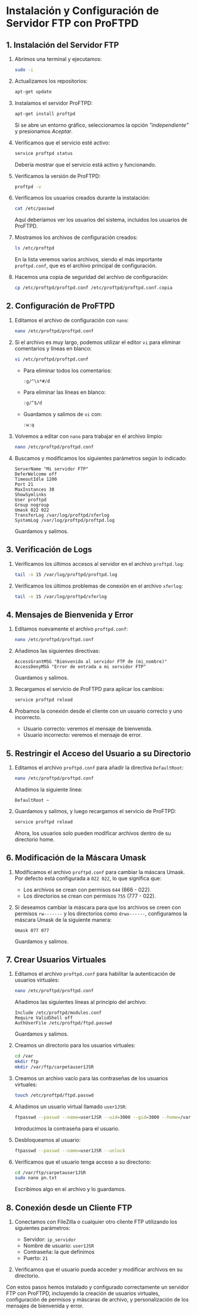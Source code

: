 # Instalación y Configuración de Servidor FTP con ProFTPD

## 1. Instalación del Servidor FTP

1. Abrimos una terminal y ejecutamos:

    ```bash
    sudo -i
    ```

2. Actualizamos los repositorios:

    ```bash
    apt-get update
    ```

3. Instalamos el servidor ProFTPD:

    ```bash
    apt-get install proftpd
    ```

    Si se abre un entorno gráfico, seleccionamos la opción *"independiente"* y presionamos *Aceptar*.

4. Verificamos que el servicio esté activo:

    ```bash
    service proftpd status
    ```

    Debería mostrar que el servicio está activo y funcionando.

5. Verificamos la versión de ProFTPD:

    ```bash
    proftpd -v
    ```

6. Verificamos los usuarios creados durante la instalación:

    ```bash
    cat /etc/passwd
    ```

    Aquí deberíamos ver los usuarios del sistema, incluidos los usuarios de ProFTPD.

7. Mostramos los archivos de configuración creados:

    ```bash
    ls /etc/proftpd
    ```

    En la lista veremos varios archivos, siendo el más importante `proftpd.conf`, que es el archivo principal de configuración.

8. Hacemos una copia de seguridad del archivo de configuración:

    ```bash
    cp /etc/proftpd/proftpd.conf /etc/proftpd/proftpd.conf.copia
    ```

## 2. Configuración de ProFTPD

1. Editamos el archivo de configuración con `nano`:

    ```bash
    nano /etc/proftpd/proftpd.conf
    ```

2. Si el archivo es muy largo, podemos utilizar el editor `vi` para eliminar comentarios y líneas en blanco:

    ```bash
    vi /etc/proftpd/proftpd.conf
    ```

    - Para eliminar todos los comentarios:

      ```bash
      :g/^\s*#/d
      ```

    - Para eliminar las líneas en blanco:

      ```bash
      :g/^$/d
      ```

    - Guardamos y salimos de `vi` con:

      ```bash
      :w:q
      ```

3. Volvemos a editar con `nano` para trabajar en el archivo limpio:

    ```bash
    nano /etc/proftpd/proftpd.conf
    ```

4. Buscamos y modificamos los siguientes parámetros según lo indicado:

    ```text
    ServerName "Mi servidor FTP"
    DeferWelcome off
    TimeoutIdle 1200
    Port 21
    MaxInstances 30
    ShowSymlinks
    User proftpd
    Group nogroup
    Umask 022 022
    TransferLog /var/log/proftpd/xferlog
    SystemLog /var/log/proftpd/proftpd.log
    ```

    Guardamos y salimos.

## 3. Verificación de Logs

1. Verificamos los últimos accesos al servidor en el archivo `proftpd.log`:

    ```bash
    tail -n 15 /var/log/proftpd/proftpd.log
    ```

2. Verificamos los últimos problemas de conexión en el archivo `xferlog`:

    ```bash
    tail -n 15 /var/log/proftpd/xferlog
    ```

## 4. Mensajes de Bienvenida y Error

1. Editamos nuevamente el archivo `proftpd.conf`:

    ```bash
    nano /etc/proftpd/proftpd.conf
    ```

2. Añadimos las siguientes directivas:

    ```text
    AccessGrantMSG "Bienvenido al servidor FTP de (mi_nombre)"
    AccessDenyMSG "Error de entrada a mi servidor FTP"
    ```

    Guardamos y salimos.

3. Recargamos el servicio de ProFTPD para aplicar los cambios:

    ```bash
    service proftpd reload
    ```

4. Probamos la conexión desde el cliente con un usuario correcto y uno incorrecto.

    - Usuario correcto: veremos el mensaje de bienvenida.
    - Usuario incorrecto: veremos el mensaje de error.

## 5. Restringir el Acceso del Usuario a su Directorio

1. Editamos el archivo `proftpd.conf` para añadir la directiva `DefaultRoot`:

    ```bash
    nano /etc/proftpd/proftpd.conf
    ```

    Añadimos la siguiente línea:

    ```text
    DefaultRoot ~
    ```

2. Guardamos y salimos, y luego recargamos el servicio de ProFTPD:

    ```bash
    service proftpd reload
    ```

    Ahora, los usuarios solo pueden modificar archivos dentro de su directorio home.

## 6. Modificación de la Máscara Umask

1. Modificamos el archivo `proftpd.conf` para cambiar la máscara Umask. Por defecto está configurada a `022 022`, lo que significa que:

    - Los archivos se crean con permisos `644` (666 - 022).
    - Los directorios se crean con permisos `755` (777 - 022).

2. Si deseamos cambiar la máscara para que los archivos se creen con permisos `rw-------` y los directorios como `drwx------`, configuramos la máscara Umask de la siguiente manera:

    ```text
    Umask 077 077
    ```

    Guardamos y salimos.

## 7. Crear Usuarios Virtuales

1. Editamos el archivo `proftpd.conf` para habilitar la autenticación de usuarios virtuales:

    ```bash
    nano /etc/proftpd/proftpd.conf
    ```

    Añadimos las siguientes líneas al principio del archivo:

    ```text
    Include /etc/proftpd/modules.conf
    Require ValidShell off
    AuthUserFile /etc/proftpd/ftpd.passwd
    ```

    Guardamos y salimos.

2. Creamos un directorio para los usuarios virtuales:

    ```bash
    cd /var
    mkdir ftp
    mkdir /var/ftp/carpetauser1JSR
    ```

3. Creamos un archivo vacío para las contraseñas de los usuarios virtuales:

    ```bash
    touch /etc/proftpd/ftpd.passwd
    ```

4. Añadimos un usuario virtual llamado `user1JSR`:

    ```bash
    ftpasswd --passwd --name=user1JSR --uid=3000 --gid=3000 --home=/var/ftp/carpetauser1JSR --shell=/bin/false
    ```

    Introducimos la contraseña para el usuario.

5. Desbloqueamos al usuario:

    ```bash
    ftpasswd --passwd --name=user1JSR --unlock
    ```

6. Verificamos que el usuario tenga acceso a su directorio:

    ```bash
    cd /var/ftp/carpetauser1JSR
    sudo nano pn.txt
    ```

    Escribimos algo en el archivo y lo guardamos.

## 8. Conexión desde un Cliente FTP

1. Conectamos con FileZilla o cualquier otro cliente FTP utilizando los siguientes parámetros:

    - Servidor: `ip_servidor`
    - Nombre de usuario: `user1JSR`
    - Contraseña: la que definimos
    - Puerto: `21`

2. Verificamos que el usuario pueda acceder y modificar archivos en su directorio.

Con estos pasos hemos instalado y configurado correctamente un servidor FTP con ProFTPD, incluyendo la creación de usuarios virtuales, configuración de permisos y máscaras de archivo, y personalización de los mensajes de bienvenida y error.
